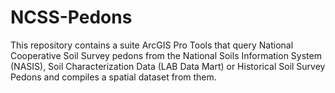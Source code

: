 # NCSS-Pedons
This repository contains a suite ArcGIS Pro Tools that query National Cooperative Soil Survey pedons from the National Soils Information System (NASIS), Soil Characterization Data (LAB Data Mart) or Historical Soil Survey Pedons and compiles a spatial dataset from them.
